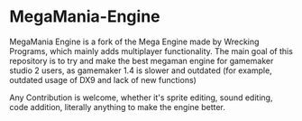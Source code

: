 # MegaMania-Engine

MegaMania Engine is a fork of the Mega Engine made by Wrecking Programs, which mainly adds multiplayer functionality.
The main goal of this repository is to try and make the best megaman engine for gamemaker studio 2 users, as gamemaker 1.4 is slower and outdated (for example, outdated usage of DX9 and lack of new functions)

Any Contribution is welcome, whether it's sprite editing, sound editing, code addition, literally anything to make the engine better.
